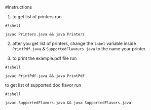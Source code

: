 #Instructions

1) to get list of printers run


```
#!shell

javac Printers.java && java Printers
```

2) after you get list of printers, change the `label` variable inside `PrintPdf.java` & `SupportedFlavours.java` to the name your printer. 

3) to print the example.pdf file run

```
#!shell

javac PrintPdf.java && java PrintPdf
```

to get list of supported doc flavor run

```
#!shell

javac SupportedFlavors.java && java SupportedFlavors.java
```